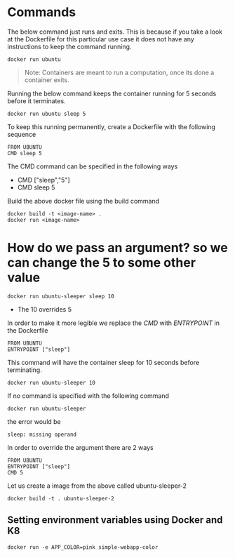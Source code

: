 # Commands

The below command just runs and exits. This is because if you take a look at the Dockerfile for this particular use case it does not have any instructions to keep the command running.

```
docker run ubuntu
```

> Note: Containers are meant to run a computation, once its done a container exits.

Running the below command keeps the container running for 5 seconds before it terminates.

```
docker run ubuntu sleep 5
```

To keep this running permanently, create a Dockerfile with the following sequence

```
FROM UBUNTU
CMD sleep 5
```

The CMD command can be specified in the following ways

* CMD ["sleep","5"]
* CMD sleep 5

Build the above docker file using the build command

```
docker build -t <image-name> .
docker run <image-name>
```

# How do we pass an argument? so we can change the 5 to some other value

```
docker run ubuntu-sleeper sleep 10
```

* The 10 overrides 5

In order to make it more legible we replace the *CMD* with *ENTRYPOINT* in the Dockerfile


```
FROM UBUNTU
ENTRYPOINT ["sleep"]
```

This command will have the container sleep for 10 seconds before terminating.

```
docker run ubuntu-sleeper 10
```

If no command is specified with the following command

```
docker run ubuntu-sleeper
```


the error would be
```
sleep: missing operand
```

In order to override the argument there are 2 ways

```
FROM UBUNTU
ENTRYPOINT ["sleep"]
CMD 5
```

Let us create a image from the above called ubuntu-sleeper-2

```
docker build -t . ubuntu-sleeper-2
```

## Setting environment variables using Docker and K8

```
docker run -e APP_COLOR=pink simple-webapp-color
```